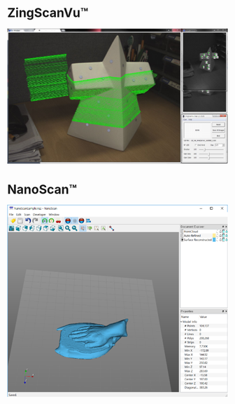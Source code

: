 # ZingScanVu™
![ScreenShot](../Images/160912_ZingScanVu.JPG)

# NanoScan™
![ScreenShot](../Images/NanoScan.PNG)
